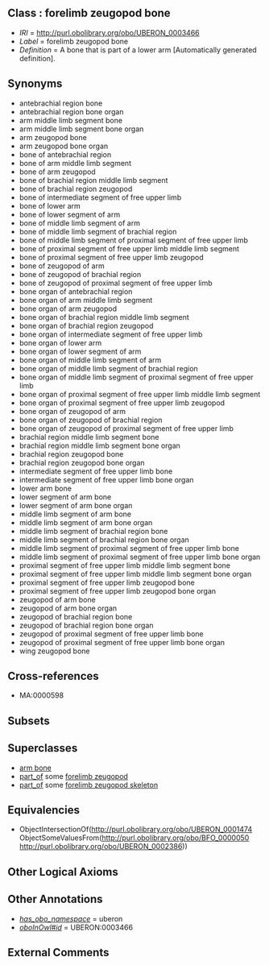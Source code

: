 
## Class : forelimb zeugopod bone

 * *IRI* = http://purl.obolibrary.org/obo/UBERON_0003466
 * *Label* = forelimb zeugopod bone
 * *Definition* = A bone that is part of a lower arm [Automatically generated definition].

## Synonyms

 * antebrachial region bone
 * antebrachial region bone organ
 * arm middle limb segment bone
 * arm middle limb segment bone organ
 * arm zeugopod bone
 * arm zeugopod bone organ
 * bone of antebrachial region
 * bone of arm middle limb segment
 * bone of arm zeugopod
 * bone of brachial region middle limb segment
 * bone of brachial region zeugopod
 * bone of intermediate segment of free upper limb
 * bone of lower arm
 * bone of lower segment of arm
 * bone of middle limb segment of arm
 * bone of middle limb segment of brachial region
 * bone of middle limb segment of proximal segment of free upper limb
 * bone of proximal segment of free upper limb middle limb segment
 * bone of proximal segment of free upper limb zeugopod
 * bone of zeugopod of arm
 * bone of zeugopod of brachial region
 * bone of zeugopod of proximal segment of free upper limb
 * bone organ of antebrachial region
 * bone organ of arm middle limb segment
 * bone organ of arm zeugopod
 * bone organ of brachial region middle limb segment
 * bone organ of brachial region zeugopod
 * bone organ of intermediate segment of free upper limb
 * bone organ of lower arm
 * bone organ of lower segment of arm
 * bone organ of middle limb segment of arm
 * bone organ of middle limb segment of brachial region
 * bone organ of middle limb segment of proximal segment of free upper limb
 * bone organ of proximal segment of free upper limb middle limb segment
 * bone organ of proximal segment of free upper limb zeugopod
 * bone organ of zeugopod of arm
 * bone organ of zeugopod of brachial region
 * bone organ of zeugopod of proximal segment of free upper limb
 * brachial region middle limb segment bone
 * brachial region middle limb segment bone organ
 * brachial region zeugopod bone
 * brachial region zeugopod bone organ
 * intermediate segment of free upper limb bone
 * intermediate segment of free upper limb bone organ
 * lower arm bone
 * lower segment of arm bone
 * lower segment of arm bone organ
 * middle limb segment of arm bone
 * middle limb segment of arm bone organ
 * middle limb segment of brachial region bone
 * middle limb segment of brachial region bone organ
 * middle limb segment of proximal segment of free upper limb bone
 * middle limb segment of proximal segment of free upper limb bone organ
 * proximal segment of free upper limb middle limb segment bone
 * proximal segment of free upper limb middle limb segment bone organ
 * proximal segment of free upper limb zeugopod bone
 * proximal segment of free upper limb zeugopod bone organ
 * zeugopod of arm bone
 * zeugopod of arm bone organ
 * zeugopod of brachial region bone
 * zeugopod of brachial region bone organ
 * zeugopod of proximal segment of free upper limb bone
 * zeugopod of proximal segment of free upper limb bone organ
 * wing zeugopod bone

## Cross-references

 * MA:0000598

## Subsets


## Superclasses

 * [arm bone](../../UBERON/60/UBERON_0003460.md)
 * [part_of](../../BFO/50/BFO_0000050.md) some [forelimb zeugopod](../../UBERON/86/UBERON_0002386.md)
 * [part_of](../../BFO/50/BFO_0000050.md) some [forelimb zeugopod skeleton](../../UBERON/03/UBERON_0010703.md)

## Equivalencies

 * ObjectIntersectionOf(<http://purl.obolibrary.org/obo/UBERON_0001474> ObjectSomeValuesFrom(<http://purl.obolibrary.org/obo/BFO_0000050> <http://purl.obolibrary.org/obo/UBERON_0002386>))

## Other Logical Axioms


## Other Annotations

 * *[has_obo_namespace](../../ce/oboInOwl#hasOBONamespace.md)* = uberon
 * *[oboInOwl#id](../../id/oboInOwl#id.md)* = UBERON:0003466

## External Comments

